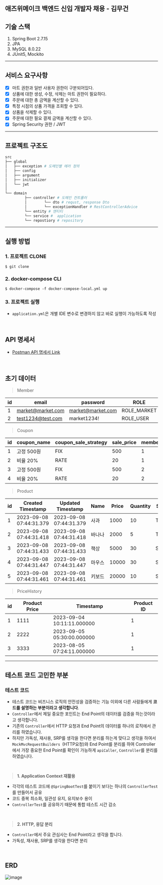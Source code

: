 
## 애즈위메이크 백엔드 신입 개발자 채용 - 김무건

## 기술 스택

1. Spring Boot 2.7.15
2. JPA
3. MySQL 8.0.22
4. JUnit5, Mockito

---


## 서비스 요구사항

- [x] 마트 권한과 일반 사용자 권한이 구분되어있다. 
- [x] 상품에 대한 생성, 수정, 삭제는 마트 권한이 필요하다. 
- [x] 주문에 대한 총 금액을 계산할 수 있다. 
- [x] 특정 시점의 상품 가격을 조회할 수 있다.
- [x] 상품을 삭제할 수 있다.
- [x] 주문에 대한 필요 결제 금액을 계산할 수 있다.
- [x] Spring Security 권한 / JWT
 
---

## 프로젝트 구조도
```bash
src
├── global 
│   ├── exception # 도메인별 에러 정의
│   ├── config
│   ├── argument
│   ├── initializer
│   └── jwt 
│ 
└── domain   
         ├── controller # 도메인 컨트롤러
         │        └── dto # requst, response Dto
         │        └── exceptionHandler # RestControllerAdvice
         └── entity # 엔티티
         └── service #  application
         └── repostiory # repository
```

---

## 실행 방법

### 1. 프로젝트 CLONE
```git
$ git clone
```

### 2. docker-compose CLI
```docker
$ docker-compose -f docker-compose-local.yml up
```
### 3. 프로젝트 실행

- ``application.yml``은 개별 IDE 변수로 변경하지 않고 바로 실행이 가능하도록 작성

<br/>

## API 명세서
- [Postman API 명세서 Link](https://documenter.getpostman.com/view/23650109/2s9YBz3vJA)

<br/>


## 초기 데이터

> Member

| id | email                  | password                                                     | ROLE        |
|----|------------------------|--------------------------------------------------------------|-------------|
| 1  | market@market.com      | market@market.com                                                          | ROLE_MARKET |
| 2  | test1234@test.com      | market1234! | ROLE_USER   |

> Coupon

| id  | coupon_name    | coupon_sale_strategy | sale_price | member_id |
| --- | -------------- | -------------------- | ---------- | --------- |
| 1   | 고정 500원     | FIX                  | 500        | 1         |
| 2   | 비율 20%       | RATE                 | 20         | 1         |
| 3   | 고정 500원     | FIX                  | 500        | 2         |
| 4   | 비율 20%       | RATE                 | 20         | 2         |


> Product

| id | Created Timestamp        | Updated Timestamp        | Name    | Price  | Quantity | Strategy |
|----|--------------------------|--------------------------|---------|--------|----------|----------|
| 1  | 2023-09-08 07:44:31.379  | 2023-09-08 07:44:31.379  | 사과    | 1000   | 10       | TOTAL    |
| 2  | 2023-09-08 07:44:31.418  | 2023-09-08 07:44:31.418  | 바나나  | 2000   | 5        | TOTAL    |
| 3  | 2023-09-08 07:44:31.433  | 2023-09-08 07:44:31.433  | 책상    | 5000   | 30       | SPECIFIC |
| 4  | 2023-09-08 07:44:31.447  | 2023-09-08 07:44:31.447  | 마우스  | 10000  | 30       | SPECIFIC |
| 5  | 2023-09-08 07:44:31.461  | 2023-09-08 07:44:31.461  | 키보드  | 20000  | 10       | SPECIFIC |

> PriceHistory

| id | Product Price | Timestamp                  | Product ID |
|----|---------------|----------------------------|------------|
| 1  | 1111          | 2023-09-04 10:11:11.000000 | 1          |
| 2  | 2222          | 2023-09-05 05:30:00.000000 | 1          |
| 3  | 3333          | 2023-08-05 07:24:11.000000 | 1          |

 


---

## 테스트 코드 고민한 부분

### 테스트 코드
- 테스트 코드는 비즈니스 로직의 안전성을 검증하는 기능 이외에 다른 사람들에게 **코드를 설명하는 부분이라고 생각합니다**.
- ``Controller``에서 제일 중요한 포인트는 End Point의 데이터를 검증을 하는것이라고 생각합니다.
- 기존의 ```Controller```에서 HTTP 요청과 End Point의 데이터를 하나의 로직에서 관리를 하였습니다.
- 하지만 가독성, 재사용, SRP를 생각을 한다면 분리를 하는게 맞다고 생각을 하여서  ``MockMvcRequestBuilders ``(HTTP요청)와 End Point를 분리를 하여 Controller에서 가장
중요한 End Point를 확인이 가능하게 ```apiCaller```, ```Controller```를 분리를 하였습니다.

<br/>

>**1. Application Context 재활용**
- 각각의 테스트 코드에 ```@SpringBootTest```를 붙이기 보다는 하나의 ```ControllerTest```를 만들어서 공유
- 코드 중복 최소화, 일관성 유지, 유지보수 용이
- ``ControllerTest``를 공유하기 때문에 통합 테스트 시간 감소

<br/>

> **2. HTTP, 응답 분리**
- ```Controller```에서 주요 관심사는 End Point라고 생각을 합니다.
-  가독성, 재사용, SRP를 생각을 한다면 분리



 

<br/>

## ERD
![image](https://github.com/KMGeon/Aswemake/assets/103854287/31bbf9ad-c1ea-4e35-9eb7-fc9a1bc6d2d1)

<br/>
